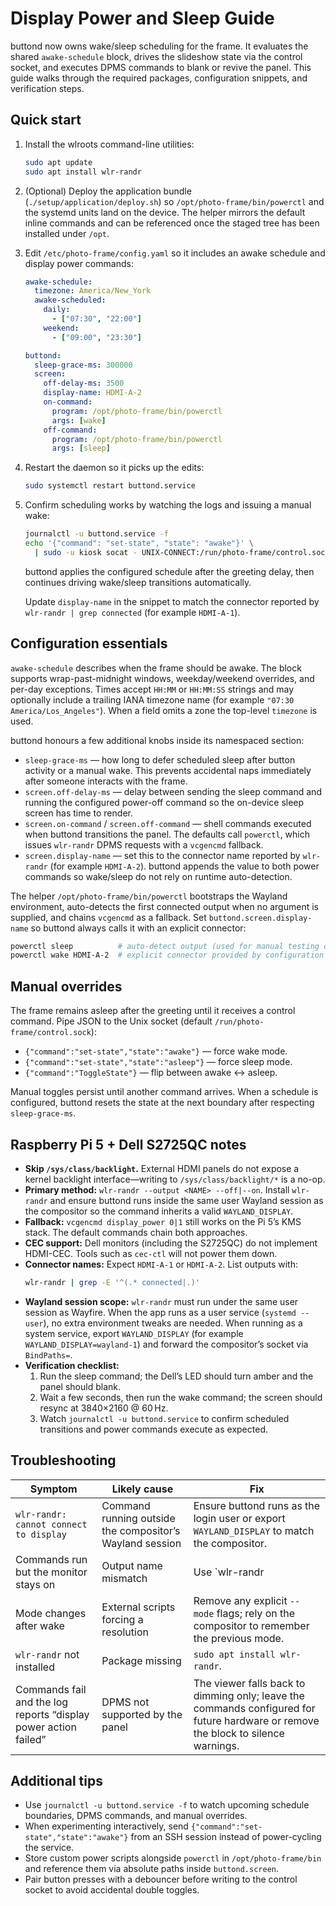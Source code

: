 # Display Power and Sleep Guide

buttond now owns wake/sleep scheduling for the frame. It evaluates the shared `awake-schedule` block, drives the slideshow state via the control socket, and executes DPMS commands to blank or revive the panel. This guide walks through the required packages, configuration snippets, and verification steps.

## Quick start

1. Install the wlroots command-line utilities:
   ```bash
   sudo apt update
   sudo apt install wlr-randr
   ```
2. (Optional) Deploy the application bundle (`./setup/application/deploy.sh`) so `/opt/photo-frame/bin/powerctl` and the systemd units land on the device. The helper mirrors the default inline commands and can be referenced once the staged tree has been installed under `/opt`.
3. Edit `/etc/photo-frame/config.yaml` so it includes an awake schedule and display power commands:
   ```yaml
   awake-schedule:
     timezone: America/New_York
     awake-scheduled:
       daily:
         - ["07:30", "22:00"]
       weekend:
         - ["09:00", "23:30"]

   buttond:
     sleep-grace-ms: 300000
     screen:
       off-delay-ms: 3500
       display-name: HDMI-A-2
       on-command:
         program: /opt/photo-frame/bin/powerctl
         args: [wake]
       off-command:
         program: /opt/photo-frame/bin/powerctl
         args: [sleep]
   ```
4. Restart the daemon so it picks up the edits:
   ```bash
   sudo systemctl restart buttond.service
   ```
5. Confirm scheduling works by watching the logs and issuing a manual wake:
   ```bash
   journalctl -u buttond.service -f
   echo '{"command": "set-state", "state": "awake"}' \
     | sudo -u kiosk socat - UNIX-CONNECT:/run/photo-frame/control.sock
   ```
   buttond applies the configured schedule after the greeting delay, then continues driving wake/sleep transitions automatically.

   Update `display-name` in the snippet to match the connector reported by `wlr-randr | grep connected` (for example `HDMI-A-1`).

## Configuration essentials

`awake-schedule` describes when the frame should be awake. The block supports wrap-past-midnight windows, weekday/weekend overrides, and per-day exceptions. Times accept `HH:MM` or `HH:MM:SS` strings and may optionally include a trailing IANA timezone name (for example `"07:30 America/Los_Angeles"`). When a field omits a zone the top-level `timezone` is used.

buttond honours a few additional knobs inside its namespaced section:

- `sleep-grace-ms` — how long to defer scheduled sleep after button activity or a manual wake. This prevents accidental naps immediately after someone interacts with the frame.
- `screen.off-delay-ms` — delay between sending the sleep command and running the configured power-off command so the on-device sleep screen has time to render.
- `screen.on-command` / `screen.off-command` — shell commands executed when buttond transitions the panel. The defaults call `powerctl`, which issues `wlr-randr` DPMS requests with a `vcgencmd` fallback.
- `screen.display-name` — set this to the connector name reported by `wlr-randr` (for example `HDMI-A-2`). buttond appends the value to both power commands so wake/sleep do not rely on runtime auto-detection.

The helper `/opt/photo-frame/bin/powerctl` bootstraps the Wayland environment, auto-detects the first connected output when no argument is supplied, and chains `vcgencmd` as a fallback. Set `buttond.screen.display-name` so buttond always calls it with an explicit connector:
```bash
powerctl sleep          # auto-detect output (used for manual testing only)
powerctl wake HDMI-A-2  # explicit connector provided by configuration
```

## Manual overrides

The frame remains asleep after the greeting until it receives a control command. Pipe JSON to the Unix socket (default `/run/photo-frame/control.sock`):

- `{"command":"set-state","state":"awake"}` — force wake mode.
- `{"command":"set-state","state":"asleep"}` — force sleep mode.
- `{"command":"ToggleState"}` — flip between awake ↔ asleep.

Manual toggles persist until another command arrives. When a schedule is configured, buttond resets the state at the next boundary after respecting `sleep-grace-ms`.

## Raspberry Pi 5 + Dell S2725QC notes

- **Skip `/sys/class/backlight`.** External HDMI panels do not expose a kernel backlight interface—writing to `/sys/class/backlight/*` is a no-op.
- **Primary method:** `wlr-randr --output <NAME> --off|--on`. Install `wlr-randr` and ensure buttond runs inside the same user Wayland session as the compositor so the command inherits a valid `WAYLAND_DISPLAY`.
- **Fallback:** `vcgencmd display_power 0|1` still works on the Pi 5’s KMS stack. The default commands chain both approaches.
- **CEC support:** Dell monitors (including the S2725QC) do not implement HDMI-CEC. Tools such as `cec-ctl` will not power them down.
- **Connector names:** Expect `HDMI-A-1` or `HDMI-A-2`. List outputs with:
  ```bash
  wlr-randr | grep -E '^(.* connected|.)'
  ```
- **Wayland session scope:** `wlr-randr` must run under the same user session as Wayfire. When the app runs as a user service (`systemd --user`), no extra environment tweaks are needed. When running as a system service, export `WAYLAND_DISPLAY` (for example `WAYLAND_DISPLAY=wayland-1`) and forward the compositor’s socket via `BindPaths=`.
- **Verification checklist:**
  1. Run the sleep command; the Dell’s LED should turn amber and the panel should blank.
  2. Wait a few seconds, then run the wake command; the screen should resync at 3840×2160 @ 60 Hz.
  3. Watch `journalctl -u buttond.service` to confirm scheduled transitions and power commands execute as expected.

## Troubleshooting

| Symptom | Likely cause | Fix |
| ------- | ------------ | --- |
| `wlr-randr: cannot connect to display` | Command running outside the compositor’s Wayland session | Ensure buttond runs as the login user or export `WAYLAND_DISPLAY` to match the compositor. |
| Commands run but the monitor stays on | Output name mismatch | Use `wlr-randr | grep connected` to find the connector, or rely on the default `@OUTPUT@` placeholder/powerctl helper. |
| Mode changes after wake | External scripts forcing a resolution | Remove any explicit `--mode` flags; rely on the compositor to remember the previous mode. |
| `wlr-randr` not installed | Package missing | `sudo apt install wlr-randr`. |
| Commands fail and the log reports “display power action failed” | DPMS not supported by the panel | The viewer falls back to dimming only; leave the commands configured for future hardware or remove the block to silence warnings. |

## Additional tips

- Use `journalctl -u buttond.service -f` to watch upcoming schedule boundaries, DPMS commands, and manual overrides.
- When experimenting interactively, send `{"command":"set-state","state":"awake"}` from an SSH session instead of power-cycling the service.
- Store custom power scripts alongside `powerctl` in `/opt/photo-frame/bin` and reference them via absolute paths inside `buttond.screen`.
- Pair button presses with a debouncer before writing to the control socket to avoid accidental double toggles.
